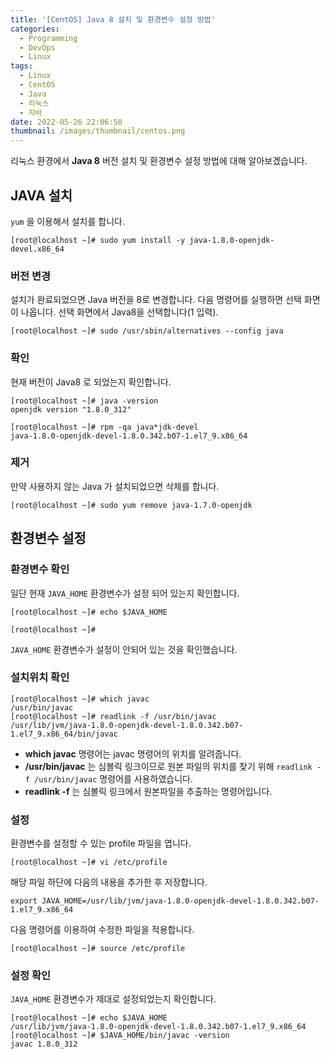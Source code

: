 ```yaml
---
title: '[CentOS] Java 8 설치 및 환경변수 설정 방법'
categories:
  - Programming
  - DevOps
  - Linux
tags:
  - Linux
  - CentOS
  - Java
  - 리눅스
  - 자바
date: 2022-05-26 22:06:50
thumbnail: /images/thumbnail/centos.png
---
```


리눅스 환경에서 **Java 8** 버전 설치 및 환경변수 설정 방법에 대해 알아보겠습니다.

## JAVA 설치

`yum` 을 이용해서 설치를 합니다.

```shell
[root@localhost ~]# sudo yum install -y java-1.8.0-openjdk-devel.x86_64
```

### 버전 변경

설치가 완료되었으면 Java 버전을 8로 변경합니다. 다음 명령어를 실행하면 선택 화면이 나옵니다. 선택 화면에서 Java8을 선택합니다(1 입력).

```shell
[root@localhost ~]# sudo /usr/sbin/alternatives --config java
```

### 확인

현재 버전이 Java8 로 되었는지 확인합니다.

```shell
[root@localhost ~]# java -version
openjdk version "1.8.0_312"
```

```shell
[root@localhost ~]# rpm -qa java*jdk-devel
java-1.8.0-openjdk-devel-1.8.0.342.b07-1.el7_9.x86_64
```

### 제거

만약 사용하지 않는 Java 가 설치되었으면 삭제를 합니다.

```shell
[root@localhost ~]# sudo yum remove java-1.7.0-openjdk
```

## 환경변수 설정

### 환경변수 확인

일단 현재 `JAVA_HOME` 환경변수가 설정 되어 있는지 확인합니다.

```shell
[root@localhost ~]# echo $JAVA_HOME

[root@localhost ~]#
```

`JAVA_HOME` 환경변수가 설정이 안되어 있는 것을 확인했습니다.

### 설치위치 확인

```shell
[root@localhost ~]# which javac
/usr/bin/javac
[root@localhost ~]# readlink -f /usr/bin/javac
/usr/lib/jvm/java-1.8.0-openjdk-devel-1.8.0.342.b07-1.el7_9.x86_64/bin/javac
```

- **which javac** 명령어는 javac 명령어의 위치를 알려줍니다.
- **/usr/bin/javac** 는 심볼릭 링크이므로 원본 파일의 위치를 찾기 위해 `readlink -f /usr/bin/javac` 명령어를 사용하였습니다.
- **readlink -f** 는 심볼릭 링크에서 원본파일을 추출하는 명령어입니다.

### 설정

환경변수를 설정할 수 있는 profile 파일을 엽니다.

```shell
[root@localhost ~]# vi /etc/profile
```

해당 파일 하단에 다음의 내용을 추가한 후 저장합니다.

```shell
export JAVA_HOME=/usr/lib/jvm/java-1.8.0-openjdk-devel-1.8.0.342.b07-1.el7_9.x86_64
```

다음 명령어를 이용하여 수정한 파일을 적용합니다.

```shell
[root@localhost ~]# source /etc/profile
```

### 설정 확인

`JAVA_HOME` 환경변수가 제대로 설정되었는지 확인합니다.

```shell
[root@localhost ~]# echo $JAVA_HOME
/usr/lib/jvm/java-1.8.0-openjdk-devel-1.8.0.342.b07-1.el7_9.x86_64
[root@localhost ~]# $JAVA_HOME/bin/javac -version
javac 1.8.0_312
```
